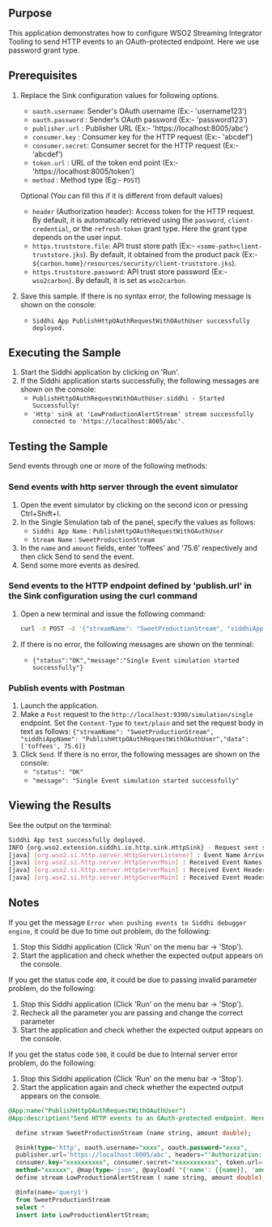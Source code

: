## Purpose

This application demonstrates how to configure WSO2 Streaming Integrator Tooling to send HTTP events to an OAuth-protected endpoint. Here we use password grant type.

## Prerequisites

1. Replace the Sink configuration values for following options.
    - `oauth.username`: Sender's OAuth username (Ex:- 'username123')
    - `oauth.password` : Sender's OAuth password (Ex:- 'password123')
    - `publisher.url` : Publisher URL (Ex:- 'https://localhost:8005/abc')
    - `consumer.key`  : Consumer key for the HTTP request (Ex:- 'abcdef')
    - `consumer.secret`: Consumer secret for the HTTP request (Ex:- 'abcdef')
    - `token.url`     : URL of the token end point (Ex:- 'https://localhost:8005/token')
    - `method`        : Method type (Eg:- `POST`)

    Optional (You can fill this if it is different from default values)

    - `header` (Authorization header): Access token for the HTTP request. By default, it is automatically retrieved using the `password`, `client-credential`, or the `refresh-token` grant type. Here the grant type depends on the user input.
    - `https.truststore.file`: API trust store path (Ex:- `<some-path>client-truststore.jks`). By default, it obtained from the product pack (Ex:- `${carbon.home}/resources/security/client-truststore.jks`).
    - `https.truststore.password`:  API trust store password (Ex:- `wso2carbon`). By default, it is set as `wso2carbon`.

2. Save this sample. If there is no syntax error, the following message is shown on the console:
    * `Siddhi App PublishHttpOAuthRequestWithOAuthUser successfully deployed.`

## Executing the Sample

1. Start the Siddhi application by clicking on 'Run'.
2. If the Siddhi application starts successfully, the following messages are shown on the console:
    * `PublishHttpOAuthRequestWithOAuthUser.siddhi - Started Successfully!`
    * `'Http' sink at 'LowProductionAlertStream' stream successfully connected to 'https://localhost:8005/abc'.`

## Testing the Sample

Send events through one or more of the following methods:

### Send events with http server through the event simulator

1. Open the event simulator by clicking on the second icon or pressing Ctrl+Shift+I.
2. In the Single Simulation tab of the panel, specify the values as follows:
    - `Siddhi App Name`  : `PublishHttpOAuthRequestWithOAuthUser`
    - `Stream Name`     : `SweetProductionStream`
3. In the `name` and `amount` fields, enter 'toffees' and '75.6' respectively and then click Send to send the event.
4. Send some more events as desired.

### Send events to the HTTP endpoint defined by 'publish.url' in the Sink configuration using the curl command

1. Open a new terminal and issue the following command:

    ```bash
    curl -X POST -d '{"streamName": "SweetProductionStream", "siddhiAppName": "PublishHttpOAuthRequestWithOAuthUser","data": ['toffees', 75.6]}' http://localhost:9390/simulation/single -H 'content-type: text/plain'
    ```

2. If there is no error, the following messages are shown on the terminal:
    - `{"status":"OK","message":"Single Event simulation started successfully"}`

### Publish events with Postman

1. Launch the application.
2. Make a `Post` request to the `http://localhost:9390/simulation/single` endpoint. Set the `Content-Type` to `text/plain` and set the request body in text as follows:
`{"streamName": "SweetProductionStream", "siddhiAppName": "PublishHttpOAuthRequestWithOAuthUser","data": ['toffees', 75.6]}`
3. Click `Send`. If there is no error, the following messages are shown on the console:
    - `"status": "OK"`
    - `"message": "Single Event simulation started successfully"`

## Viewing the Results

See the output on the terminal:

```bash
Siddhi App test successfully deployed.
INFO {org.wso2.extension.siddhi.io.http.sink.HttpSink} - Request sent successfully to https://localhost:8005/abc
[java] [org.wso2.si.http.server.HttpServerListener] : Event Name Arrived: {"event":{"name":"toffees","amount":75.6}}
[java] [org.wso2.si.http.server.HttpServerMain] : Received Event Names:{"event":{"name":"toffees","amount":75.6}} ,
[java] [org.wso2.si.http.server.HttpServerMain] : Received Event Headers key set:[Http_method, Content-type, Content-length]
[java] [org.wso2.si.http.server.HttpServerMain] : Received Event Headers value set:[[POST], [application/json], [42]]
```

## Notes

If you get the message `Error when pushing events to Siddhi debugger engine`, it could be due to time out problem, do the following:

1. Stop this Siddhi application (Click 'Run' on the menu bar -> 'Stop').
2. Start the application and check whether the expected output appears on the console.

If you get the status code `400`, it could be due to passing invalid parameter problem, do the following:

1. Stop this Siddhi application (Click 'Run' on the menu bar -> 'Stop').
2. Recheck all the parameter you are passing and change the correct parameter
3. Start the application and check whether the expected output appears on the console.

If you get the status code `500`, it could be due to Internal server error problem, do the following:

1. Stop this Siddhi application (Click 'Run' on the menu bar -> 'Stop').
2. Start the application again and check whether the expected output appears on the console.

```sql
@App:name("PublishHttpOAuthRequestWithOAuthUser")
@App:description("Send HTTP events to an OAuth-protected endpoint. Here we use password grant type.")

  define stream SweetProductionStream (name string, amount double);

  @sink(type='http', oauth.username="xxxx", oauth.password="xxxx",
  publisher.url='https://localhost:8005/abc', headers="'Authorization:  Bearer xxxxxxxxx'",
  consumer.key="xxxxxxxxxx", consumer.secret="xxxxxxxxxxx", token.url='https://localhost:8005/token',
  method="xxxxxx", @map(type='json', @payload( "{'name': {{name}}, 'amount': {{amount}}}")))
  define stream LowProductionAlertStream ( name string, amount double);

  @info(name='query1')
  from SweetProductionStream
  select *
  insert into LowProductionAlertStream;
```
